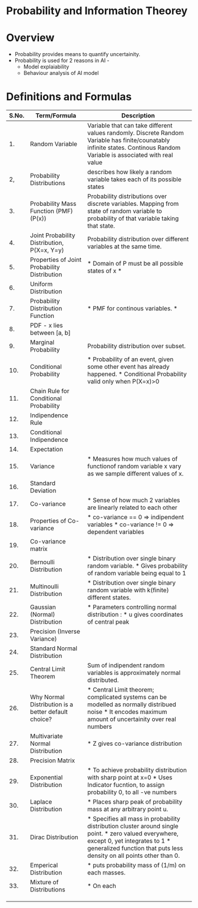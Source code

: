 # Probability and Information Theorey

# Overview
* Probability provides means to quantify uncertainity.
* Probability is used for 2 reasons in AI -
  * Model explaiability
  * Behaviour analysis of AI model

# Definitions and Formulas

| S.No. | Term/Formula                                        | Description                                                                                                                                                                                                     |
|-------|-----------------------------------------------------|-----------------------------------------------------------------------------------------------------------------------------------------------------------------------------------------------------------------|
| 1.    | Random Variable                                     | Variable that can take different values randomly. Discrete Random Variable has finite/counatably infinite states. Continous Random Variable is associated with real value                                       |
| 2,    | Probability Distributions                           | describes how likely a random variable takes each of its possible states                                                                                                                                        |
| 3.    | Probability Mass Function  (PMF) (P(x))             | Probability distributions over discrete variables. Mapping from state of random variable to probability of that variable taking that state.                                                                     |
| 4.    | Joint Probability  Distribution, P(X=x, Y=y)        | Probability distribution over different variables at the same time.                                                                                                                                             |
| 5.    | Properties of Joint Probability Distribution        | * Domain of P must be all possible states of x *                                                                                                                                                                |
| 6.    | Uniform Distribution                                |                                                                                                                                                                                                                 |
| 7.    | Probability Distribution Function                   | * PMF for continous variables. *                                                                                                                                                                                |
| 8.    | PDF - x lies between [a, b]                         |                                                                                                                                                                                                                 |
| 9.    | Marginal Probability                                | Probability distribution over subset.                                                                                                                                                                           |
| 10.   | Conditional Probability                             | * Probability of an event, given some other event has already happened. * Conditional Probability valid only when P(X=x)>0                                                                                      |
| 11.   | Chain Rule for Conditional  Probability             |                                                                                                                                                                                                                 |
| 12.   | Indipendence Rule                                   |                                                                                                                                                                                                                 |
| 13.   | Conditional Indipendence                            |                                                                                                                                                                                                                 |
| 14.   | Expectation                                         |                                                                                                                                                                                                                 |
| 15.   | Variance                                            | * Measures how much values of functionof random variable x vary as we sample different values of x.                                                                                                             |
| 16.   | Standard Deviation                                  |                                                                                                                                                                                                                 |
| 17.   | Co-variance                                         | * Sense of how much 2 variables are linearly related to each other                                                                                                                                              |
| 18.   | Properties of  Co-variance                          | * co-variance == 0 => indipendent variables * co-variance != 0 => dependent variables                                                                                                                           |
| 19.   | Co-variance matrix                                  |                                                                                                                                                                                                                 |
| 20.   | Bernoulli Distribution                              | * Distribution over single binary random variable. * Gives probability of random variable being equal to 1                                                                                                      |
| 21.   | Multinoulli Distribution                            | * Distribution over single binary random variable with k(finite) different states.                                                                                                                              |
| 22.   | Gaussian (Normal) Distribution                      | * Parameters controlling normal distribution :  * u gives coordinates of central peak                                                                                                                           |
| 23.   | Precision (Inverse Variance)                        |                                                                                                                                                                                                                 |
| 24.   | Standard Normal Distribution                        |                                                                                                                                                                                                                 |
| 25.   | Central Limit Theorem                               | Sum of indipendent random variables is approximately normal distributed.                                                                                                                                        |
| 26.   | Why Normal Distribution is a better default choice? | * Central Limit theorem; complicated systems can be modelled as normally distribued  noise * It encodes maximum amount of uncertainity over real numbers                                                        |
| 27.   | Multivariate Normal Distribution                    | * Z gives co-variance distribution                                                                                                                                                                              |
| 28.   | Precision Matrix                                    |                                                                                                                                                                                                                 |
| 29.   | Exponential Distribution                            | * To achieve probability distribution with sharp point at x=0 * Uses Indicator fucntion, to assign probability 0, to all -ve numbers                                                                            |
| 30.   | Laplace Distribution                                | * Places sharp peak of probability mass at any arbitrary point u.                                                                                                                                               |
| 31.   | Dirac Distribution                                  | * Specifies all mass in probability distribution cluster around single point. * zero valued everywhere, except 0, yet integrates to 1 * generalized function that puts less density on all points other than 0. |
| 32.   | Emperical Distribution                              | * puts probability mass of (1/m) on each masses.                                                                                                                                                                |
| 33.   | Mixture of Distributions                            | * On each                                                                                                                                                                                                       |
|       |                                                     |                                                                                                                                                                                                                 |
|       |                                                     |                                                                                                                                                                                                                 |
|       |                                                     |                                                                                                                                                                                                                 |
